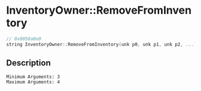 # InventoryOwner::RemoveFromInventory
```c
// 0x0058a8e0
string InventoryOwner::RemoveFromInventory(unk p0, unk p1, unk p2, ...)
```
## Description
```
Minimum Arguments: 3
Maximum Arguments: 4
```
